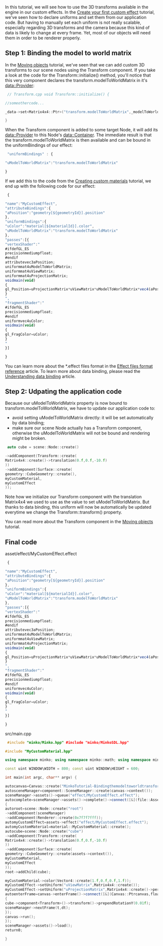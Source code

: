 In this tutorial, we will see how to use the 3D transforms available in the engine in our custom effects. In the [Create your first custom effect](Create_your_first_custom_effect.md) tutorial, we've seen how to declare uniforms and set them from our application code. But having to manually set each uniform is not really scalable, especially regarding 3D transforms and the camera because this kind of data is likely to change at every frame. Yet, most of our objects will need them in order to be renderer properly.

Step 1: Binding the model to world matrix
-----------------------------------------

In the [Moving objects](Moving_objects.md) tutorial, we've seen that we can add custom 3D transforms to our scene nodes using the Transform component. If you take a look at the code for the Transform::initialize() method, you'll notice that this very component declares the transform.modelToWorldMatrix in it's [data::Provider](data::Provider):


```cpp
 // Transform.cpp void Transform::initialize() {

//someothercode...

_data->set<Matrix4x4::Ptr>("transform.modelToWorldMatrix",_modelToWorld);

} 
```


When the Transform component is added to some target Node, it will add its [data::Provider](data::Provider) to this Node's [data::Container](data::Container). The immediate result is that the transform.modelToWorldMatrix is then available and can be bound in the uniformBindings of our effect:


```javascript
 "uniformBindings" : {

"uModelToWorldMatrix":"transform.modelToWorldMatrix"

} 
```


If we add this to the code from the [Creating custom materials](Creating_custom_materials.md) tutorial, we end up with the following code for our effect:


```javascript
 {

"name":"MyCustomEffect",
"attributeBindings":{
"aPosition":"geometry[${geometryId}].position"
},
"uniformBindings":{
"uColor":"material[${materialId}].color",
"uModelToWorldMatrix":"transform.modelToWorldMatrix"
},
"passes":[{
"vertexShader":"
#ifdefGL_ES
precisionmediumpfloat;
#endif
attributevec3aPosition;
uniformmat4uModelToWorldMatrix;
uniformmat4uViewMatrix;
uniformmat4uProjectionMatrix;
voidmain(void)
{
gl_Position=uProjectionMatrix*uViewMatrix*uModelToWorldMatrix*vec4(aPosition,1.0);
}
",
"fragmentShader":"
#ifdefGL_ES
precisionmediumpfloat;
#endif
uniformvec4uColor;
voidmain(void)
{
gl_FragColor=uColor;
}
"
}]

} 
```


You can learn more about the *.effect files format in the [Effect files format reference](Effect_files_format_reference.md) article. To learn more about data binding, please read the [Understanding data binding](Understanding_data_binding.md) article.

Step 2: Udpating the application code
-------------------------------------

Because our uModelToWorldMatrix property is now bound to transform.modelToWorldMatrix, we have to update our application code to:

-   avoid setting uModelToWorldMatrix directly: it will be set automatically by data binding;
-   make sure our scene Node actually has a Transform component, otherwise the uModelToWorldMatrix will not be bound and rendering might be broken.


```cpp
 auto cube = scene::Node::create()

->addComponent(Transform::create(
Matrix4x4::create()->translation(0.f,0.f,-10.f)
))
->addComponent(Surface::create(
geometry::CubeGeometry::create(),
myCustomMaterial,
myCustomEffect
));


```


Note how we initialize our Transform component with the translation Matrix4x4 we used to use as the value to set uModelToWorldMatrix. But thanks to data binding, this uniform will now be automatically be updated everytime we change the Transform::transform() property.

You can read more about the Transform component in the [Moving objects](Moving_objects.md) tutorial.

Final code
----------

asset/effect/MyCustomEffect.effect 
```javascript
 {

"name":"MyCustomEffect",
"attributeBindings":{
"aPosition":"geometry[${geometryId}].position"
},
"uniformBindings":{
"uColor":"material[${materialId}].color",
"uModelToWorldMatrix":"transform.modelToWorldMatrix"
},
"passes":[{
"vertexShader":"
#ifdefGL_ES
precisionmediumpfloat;
#endif
attributevec3aPosition;
uniformmat4uModelToWorldMatrix;
uniformmat4uViewMatrix;
uniformmat4uProjectionMatrix;
voidmain(void)
{
gl_Position=uProjectionMatrix*uViewMatrix*uModelToWorldMatrix*vec4(aPosition,1.0);
}
",
"fragmentShader":"
#ifdefGL_ES
precisionmediumpfloat;
#endif
uniformvec4uColor;
voidmain(void)
{
gl_FragColor=uColor;
}
"
}]

} 
```


src/main.cpp 
```cpp
 #include "minko/Minko.hpp" #include "minko/MinkoSDL.hpp"

#include "MyCustomMaterial.hpp"

using namespace minko; using namespace minko::math; using namespace minko::component;

const uint WINDOW\WIDTH = 800; const uint WINDOW\HEIGHT = 600;

int main(int argc, char** argv) {

autocanvas=Canvas::create("MinkoTutorial-Bindingthemodeltoworldtransform",WINDOW_WIDTH,WINDOW_HEIGHT);
autosceneManager=component::SceneManager::create(canvas->context());
sceneManager->assets()->queue("effect/MyCustomEffect.effect");
autocomplete=sceneManager->assets()->complete()->connect([&](file::AssetLibrary::Ptrassets)
{
autoroot=scene::Node::create("root")
->addComponent(sceneManager)
->addComponent(Renderer::create(0x7f7f7fff));
automyCustomEffect=assets->effect("effect/MyCustomEffect.effect");
automyCustomMaterial=material::MyCustomMaterial::create();
autocube=scene::Node::create("cube")
->addComponent(Transform::create(
Matrix4x4::create()->translation(0.f,0.f,-10.f)
))
->addComponent(Surface::create(
geometry::CubeGeometry::create(assets->context()),
myCustomMaterial,
myCustomEffect
));
root->addChild(cube);

myCustomMaterial->color(Vector4::create(1.f,0.f,0.f,1.f));
myCustomEffect->setUniform("uViewMatrix",Matrix4x4::create());
myCustomEffect->setUniform("uProjectionMatrix",Matrix4x4::create()->perspective((float)PI*0.25f,(float)WINDOW_WIDTH/(float)WINDOW_HEIGHT,.1f,1000.f));
autoenterFrame=canvas->enterFrame()->connect([&](Canvas::Ptrcanvas,floatt,floatdt)
{
cube->component<Transform>()->transform()->prependRotationY(0.01f);
sceneManager->nextFrame(t,dt);
});
canvas->run();
});
sceneManager->assets()->load();
return0;

} 
```


